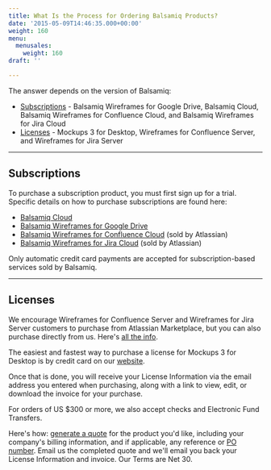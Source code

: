 ```yaml
---
title: What Is the Process for Ordering Balsamiq Products?
date: '2015-05-09T14:46:35.000+00:00'
weight: 160
menu:
  menusales:
    weight: 160
draft: ''

---
```


The answer depends on the version of Balsamiq:

*   [Subscriptions](#subscriptions) - Balsamiq Wireframes for Google Drive, Balsamiq Cloud, Balsamiq Wireframes for Confluence Cloud, and Balsamiq Wireframes for Jira Cloud
*   [Licenses](#licenses) - Mockups 3 for Desktop, Wireframes for Confluence Server, and Wireframes for Jira Server

* * *

## Subscriptions

To purchase a subscription product, you must first sign up for a trial. Specific details on how to purchase subscriptions are found here:

*   [Balsamiq Cloud](/sales/cloudsubscriptions/)
*   [Balsamiq Wireframes for Google Drive](/sales/gdrivesubscription/)
*   [Balsamiq Wireframes for Confluence Cloud](https://marketplace.atlassian.com/plugins/com.balsamiq.mockups.confluence/cloud/pricing) (sold by Atlassian)
*   [Balsamiq Wireframes for Jira Cloud](https://marketplace.atlassian.com/plugins/com.balsamiq.mockups.jira/cloud/pricing) (sold by Atlassian)

Only automatic credit card payments are accepted for subscription-based services sold by Balsamiq. 

* * *

## Licenses

We encourage Wireframes for Confluence Server and Wireframes for Jira Server customers to purchase from Atlassian Marketplace, but you can also purchase directly from us.
Here's [all the info](/sales/marketplace/).

The easiest and fastest way to purchase a license for Mockups 3 for Desktop is by credit card on our [website](https://balsamiq.com/buy/).

Once that is done, you will receive your License Information via the email address you entered when purchasing, along with a link to view, edit, or download the invoice for your purchase.

For orders of US $300 or more, we also accept checks and Electronic Fund Transfers.

Here's how: [generate a quote](/sales/quote/) for the product you'd like, including your company's billing information, and if applicable, any reference or [PO number](/sales/purchaseorders/). Email us the completed quote and we'll email you back your License Information and invoice. Our Terms are Net 30.
